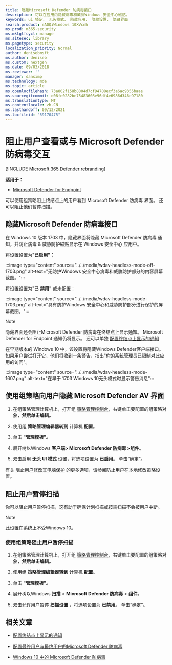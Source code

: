 ```yaml
---
title: 隐藏Microsoft Defender 防病毒接口
description: 可以在应用内隐藏病毒和威胁Windows 安全中心磁贴。
keywords: ui 锁定， 无头模式， 隐藏应用， 隐藏设置， 隐藏界面
search.product: eADQiWindows 10XVcnh
ms.prod: m365-security
ms.mktglfcycl: manage
ms.sitesec: library
ms.pagetype: security
localization_priority: Normal
author: denisebmsft
ms.author: deniseb
ms.custom: nextgen
ms.date: 09/03/2018
ms.reviewer: ''
manager: dansimp
ms.technology: mde
ms.topic: article
ms.openlocfilehash: 73a802f158b8804d7cf94708ecf3a6ac9355baae
ms.sourcegitcommit: d08fe0282be75483608e96df4e6986d346e97180
ms.translationtype: MT
ms.contentlocale: zh-CN
ms.lasthandoff: 09/12/2021
ms.locfileid: "59170475"
---
```

# <a name="prevent-users-from-seeing-or-interacting-with-the-microsoft-defender-antivirus-user-interface"></a>阻止用户查看或与 Microsoft Defender 防病毒交互

[!INCLUDE [Microsoft 365 Defender rebranding](../../includes/microsoft-defender.md)]


**适用于：**

- [Microsoft Defender for Endpoint](/microsoft-365/security/defender-endpoint/)

可以使用组策略阻止终结点上的用户看到 Microsoft Defender 防病毒 界面。 还可以阻止他们暂停扫描。

## <a name="hide-the-microsoft-defender-antivirus-interface"></a>隐藏Microsoft Defender 防病毒接口

在 Windows 10 版本 1703 中，隐藏界面将隐藏 Microsoft Defender 防病毒 通知，并防止病毒 & 威胁防护磁贴显示在 Windows 安全中心 应用中。

将设置设置为"**已启用"：**

:::image type="content" source="../../media/wdav-headless-mode-off-1703.png" alt-text="无防护Windows 安全中心病毒和威胁防护部分的内容屏幕截图。":::

将设置设置为"已 **禁用"** 或未配置：

:::image type="content" source="../../media/wdav-headless-mode-1703.png" alt-text="具有防护Windows 安全中心和威胁防护部分进行保护的屏幕截图。":::

>[!NOTE]
>隐藏界面还会阻止Microsoft Defender 防病毒在终结点上显示通知。 Microsoft Defender for Endpoint 通知仍将显示。 还可以单独 [配置终结点上显示的通知](configure-notifications-microsoft-defender-antivirus.md)

在早期版本的 Windows 10 中，该设置将隐藏Windows Defender客户端接口。 如果用户尝试打开它，他们将收到一条警告，指出"你的系统管理员已限制对此应用的访问"。

:::image type="content" source="../../media/wdav-headless-mode-1607.png" alt-text="在早于 1703 Windows 10无头模式时显示警告消息":::

## <a name="use-group-policy-to-hide-the-microsoft-defender-av-interface-from-users"></a>使用组策略向用户隐藏 Microsoft Defender AV 界面

1. 在组策略管理计算机上，打开组 [策略管理控制台](/previous-versions/windows/desktop/gpmc/group-policy-management-console-portal)，右键单击要配置的组策略对象，**然后单击编辑。**

2. 使用组 **策略管理编辑器转到** 计算机 **配置**。

3. 单击 **"管理模板"。**

4. 展开树以Windows **客户端> Microsoft Defender 防病毒 >组件**。

5. 双击启用 **无头 UI 模式** 设置，将选项设置为 **已启用**。 单击“确定”。 

有关 [阻止用户修改其电脑保护](configure-local-policy-overrides-microsoft-defender-antivirus.md) 的更多选项，请参阅防止用户在本地修改策略设置。

## <a name="prevent-users-from-pausing-a-scan"></a>阻止用户暂停扫描

你可以阻止用户暂停扫描，这有助于确保计划扫描或按需扫描不会被用户中断。

> [!NOTE]
> 此设置在系统上不受Windows 10。

### <a name="use-group-policy-to-prevent-users-from-pausing-a-scan"></a>使用组策略阻止用户暂停扫描

1. 在组策略管理计算机上，打开组 [策略管理控制台](/previous-versions/windows/desktop/gpmc/group-policy-management-console-portal)，右键单击要配置的组策略对象，**然后单击编辑。**

2. 使用组 **策略管理编辑器转到** 计算机 **配置**。

3. 单击 **"管理模板"。**

4. 展开树以Windows **扫描**  >  **Microsoft Defender 防病毒**  >  **组件**。

5. 双击允许用户暂停 **扫描设置** ，将选项设置为 **已禁用**。 单击“确定”。 

## <a name="related-articles"></a>相关文章

- [配置终结点上显示的通知](configure-notifications-microsoft-defender-antivirus.md)

- [配置最终用户与最终用户的Microsoft Defender 防病毒](configure-end-user-interaction-microsoft-defender-antivirus.md)

- [Windows 10 中的 Microsoft Defender 防病毒](microsoft-defender-antivirus-in-windows-10.md)
